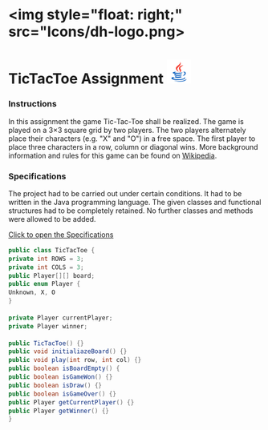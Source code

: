 # <img style="float: right;" src="Icons/dh-logo.png>
# TicTacToe Assignment ![bild](Icons/javaicon.png)
### Instructions
In this assignment the game Tic-Tac-Toe shall be realized. The game is played on a 3×3 square grid by two players. The two players alternately place their characters (e.g. "X" and "O") in a free space. The first player to place three characters in a row, column or diagonal wins. More background information and rules for this game can be found on [Wikipedia](https://de.wikipedia.org/wiki/Tic-Tac-Toe).

### Specifications
The project had to be carried out under certain conditions.
It had to be written in the Java programming language. The given classes and functional structures had to be completely retained. No further classes and methods were allowed to be added.

[Click to open the Specifications](AssignemtTicTacToe.pdf)

```Java
public class TicTacToe {
private int ROWS = 3;
private int COLS = 3;
public Player[][] board;
public enum Player {
Unknown, X, O
}

private Player currentPlayer;
private Player winner;

public TicTacToe() {}
public void initialiazeBoard() {}
public void play(int row, int col) {}
public boolean isBoardEmpty() {
public boolean isGameWon() {}
public boolean isDraw() {}
public boolean isGameOver() {}
public Player getCurrentPlayer() {}
public Player getWinner() {}
}
```